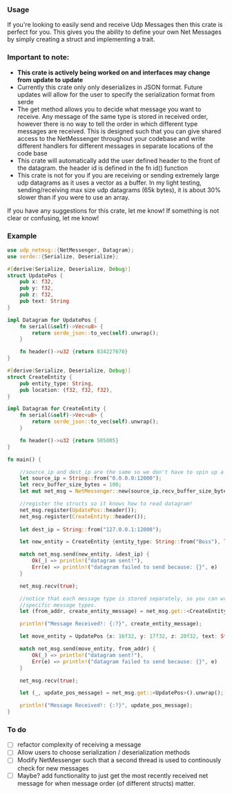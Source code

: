 ### Usage
If you're looking to easily send and receive Udp Messages then this crate is perfect for you. 
This gives you the ability to define your own Net Messages by simply creating a struct
and implementing a trait. 

### Important to note:
- **This crate is actively being worked on and interfaces may change from update to update**
- Currently this crate only only deserializes in JSON format. Future updates will allow for the user to specify the serialization format from serde
- The get method allows you to decide what message you want to receive. Any message of the same type is stored in received order, however there is no way to tell the order in which different type messages are received. This is designed such that you can give shared access to the NetMessenger throughout your codebase and write different handlers for different messages in separate locations of the code base
- This crate will automatically add the user defined header to the front of the datagram. the header id is 
defined in the fn id() function
- This crate is not for you if you are receiving or sending extremely large udp datagrams
as it uses a vector as a buffer. In my light testing, sending/receiving max size udp datagrams
(65k bytes), it is about 30% slower than if you were to use an array.

If you have any suggestions for this crate, let me know! If something is not clear or confusing, let me know!

### Example
```rust
use udp_netmsg::{NetMessenger, Datagram};
use serde::{Serialize, Deserialize};

#[derive(Serialize, Deserialize, Debug)]
struct UpdatePos {
    pub x: f32,
    pub y: f32,
    pub z: f32,
    pub text: String
}

impl Datagram for UpdatePos {
    fn serial(&self)->Vec<u8> {
        return serde_json::to_vec(self).unwrap();
    }

    fn header()->u32 {return 834227670}
}

#[derive(Serialize, Deserialize, Debug)]
struct CreateEntity {
    pub entity_type: String,
    pub location: (f32, f32, f32),
}

impl Datagram for CreateEntity {
    fn serial(&self)->Vec<u8> {
        return serde_json::to_vec(self).unwrap();
    }

    fn header()->u32 {return 505005}
}

fn main() {

    //source_ip and dest_ip are the same so we don't have to spin up a server and client
    let source_ip = String::from("0.0.0.0:12000");
    let recv_buffer_size_bytes = 100;
    let mut net_msg = NetMessenger::new(source_ip,recv_buffer_size_bytes).unwrap();

    //register the structs so it knows how to read datagram!
    net_msg.register(UpdatePos::header());
    net_msg.register(CreateEntity::header());
    
    let dest_ip = String::from("127.0.0.1:12000");

    let new_entity = CreateEntity {entity_type: String::from("Boss"), location: (50f32, 15f32, 17f32)};

    match net_msg.send(new_entity, &dest_ip) {
        Ok(_) => println!("datagram sent!"),
        Err(e) => println!("datagram failed to send because: {}", e)
    }

    net_msg.recv(true);

    //notice that each message type is stored separately, so you can write handlers in your code that check for
    //specific message types.
    let (from_addr, create_entity_message) = net_msg.get::<CreateEntity>().unwrap();

    println!("Message Received!: {:?}", create_entity_message);

    let move_entity = UpdatePos {x: 16f32, y: 17f32, z: 20f32, text: String::from("Hello! I Moved")};

    match net_msg.send(move_entity, from_addr) {
        Ok(_) => println!("datagram sent!"),
        Err(e) => println!("datagram failed to send because: {}", e)
    }

    net_msg.recv(true);

    let (_, update_pos_message) = net_msg.get::<UpdatePos>().unwrap();

    println!("Message Received!: {:?}", update_pos_message);
}
```

### To do 
- [ ] refactor complexity of receiving a message
- [ ] Allow users to choose serialization / deserialization methods
- [ ] Modify NetMessenger such that a second thread is used to continously check for new messages
- [ ] Maybe? add functionality to just get the most recently received net message for when message order (of different structs) matter. 
